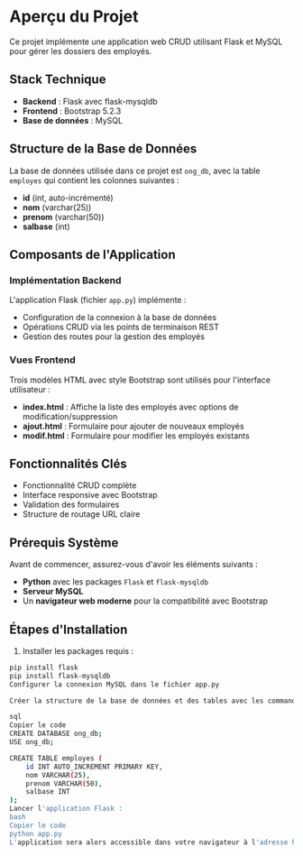 # Aperçu du Projet

Ce projet implémente une application web CRUD utilisant Flask et MySQL pour gérer les dossiers des employés.

## Stack Technique

- **Backend** : Flask avec flask-mysqldb
- **Frontend** : Bootstrap 5.2.3
- **Base de données** : MySQL

## Structure de la Base de Données

La base de données utilisée dans ce projet est `ong_db`, avec la table `employes` qui contient les colonnes suivantes :

- **id** (int, auto-incrémenté)
- **nom** (varchar(25))
- **prenom** (varchar(50))
- **salbase** (int)

## Composants de l'Application

### Implémentation Backend

L'application Flask (fichier `app.py`) implémente :

- Configuration de la connexion à la base de données
- Opérations CRUD via les points de terminaison REST
- Gestion des routes pour la gestion des employés

### Vues Frontend

Trois modèles HTML avec style Bootstrap sont utilisés pour l'interface utilisateur :

- **index.html** : Affiche la liste des employés avec options de modification/suppression
- **ajout.html** : Formulaire pour ajouter de nouveaux employés
- **modif.html** : Formulaire pour modifier les employés existants

## Fonctionnalités Clés

- Fonctionnalité CRUD complète
- Interface responsive avec Bootstrap
- Validation des formulaires
- Structure de routage URL claire

## Prérequis Système

Avant de commencer, assurez-vous d'avoir les éléments suivants :

- **Python** avec les packages `Flask` et `flask-mysqldb`
- **Serveur MySQL**
- Un **navigateur web moderne** pour la compatibilité avec Bootstrap

## Étapes d'Installation

1. Installer les packages requis :

```bash
pip install flask
pip install flask-mysqldb
Configurer la connexion MySQL dans le fichier app.py

Créer la structure de la base de données et des tables avec les commandes MySQL :

sql
Copier le code
CREATE DATABASE ong_db;
USE ong_db;

CREATE TABLE employes (
    id INT AUTO_INCREMENT PRIMARY KEY,
    nom VARCHAR(25),
    prenom VARCHAR(50),
    salbase INT
);
Lancer l'application Flask :
bash
Copier le code
python app.py
L'application sera alors accessible dans votre navigateur à l'adresse http://127.0.0.1:5000
